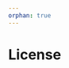 ```yaml
---
orphan: true
---
```


# License

```{include} ../LICENSE

```
                                               